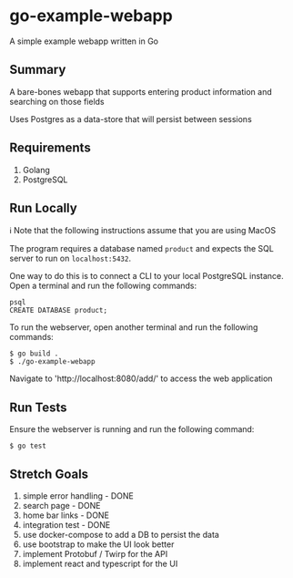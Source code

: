 # go-example-webapp
A simple example webapp written in Go

## Summary
A bare-bones webapp that supports entering product information and searching on those fields

Uses Postgres as a data-store that will persist between sessions

## Requirements

1. Golang
2. PostgreSQL

## Run Locally

:information_source: Note that the following instructions assume that you are using MacOS

The program requires a database named `product` and expects the SQL server to run on `localhost:5432`.

One way to do this is to connect a CLI to your local PostgreSQL instance. Open a terminal and run the following commands:

```
psql
CREATE DATABASE product;
```

To run the webserver, open another terminal and run the following commands:

```
$ go build .
$ ./go-example-webapp
```

Navigate to 'http://localhost:8080/add/' to access the web application

## Run Tests

Ensure the webserver is running and run the following command:

```
$ go test
```

## Stretch Goals

1. simple error handling - DONE
2. search page - DONE
3. home bar links - DONE
4. integration test - DONE
5. use docker-compose to add a DB to persist the data 
6. use bootstrap to make the UI look better
7. implement Protobuf / Twirp for the API
8. implement react and typescript for the UI
